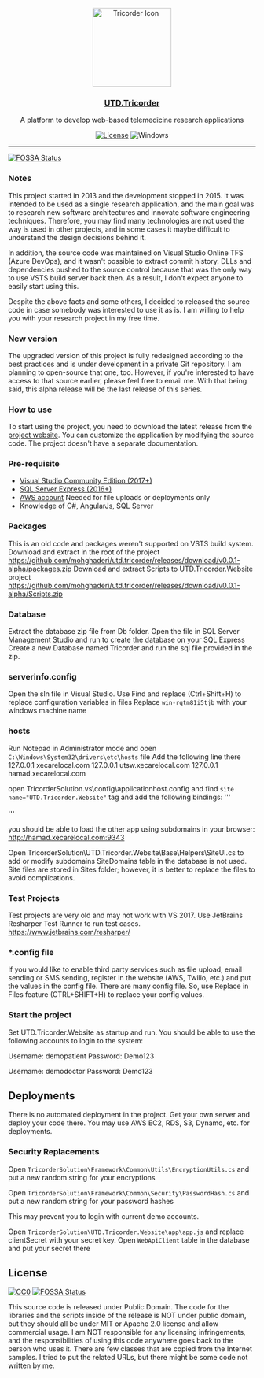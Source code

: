<p align="center">
    <a href="https://mohghaderi.github.io/utd.tricorder.docs/"><img src="/static/utd-tricorder-icon.svg" width="160" alt="Tricorder Icon" /></a>
</p>
<h3 align="center"><a href="https://mohghaderi.github.io/utd.tricorder.docs/">UTD.Tricorder</a></h3>
<p align="center">A platform to develop web-based telemedicine research applications
    <p>
        <p align="center">
            <a href=""><img src="https://badgen.net/badge/license/public domain/f2a" alt="License"></a>
            <img src="https://badgen.net/badge//windows?icon=windows" alt="Windows">
        </p>
    </p>
</p>

---


[![FOSSA Status](https://app.fossa.io/api/projects/git%2Bgithub.com%2Fmohghaderi%2Futd.tricorder.svg?type=large)](https://app.fossa.io/projects/git%2Bgithub.com%2Fmohghaderi%2Futd.tricorder?ref=badge_large)

### Notes

This project started in 2013 and the development stopped in 2015.
It was intended to be used as a single research application, and 
the main goal was to research new software architectures and innovate software engineering techniques.
Therefore, you may find many technologies are not used the way is used in other projects, 
and in some cases it maybe difficult to understand the design decisions behind it.

In addition, the source code was maintained on Visual Studio Online TFS (Azure DevOps), and it wasn't possible to extract commit history.
DLLs and dependencies pushed to the source control because that was the only way to use VSTS build server back then. 
As a result, I don't expect anyone to easily start using this.

Despite the above facts and some others, I decided to released the source code in case somebody was interested to use it as is.
I am willing to help you with your research project in my free time.

### New version
The upgraded version of this project is fully redesigned according to the best practices and is under development in a private Git repository.
I am planning to open-source that one, too. However, if you're interested to have access to that source earlier, please feel free to email me.
With that being said, this alpha release will be the last release of this series.

### How to use

To start using the project, you need to download the latest release from the [project website](https://mohghaderi.github.io/utd.tricorder.docs/).
You can customize the application by modifying the source code. The project doesn't have a separate documentation.

### Pre-requisite
- [Visual Studio Community Edition (2017+)](https://visualstudio.microsoft.com/downloads/)
- [SQL Server Express (2016+)](https://www.microsoft.com/en-us/sql-server/sql-server-editions-express)
- [AWS account](https://aws.amazon.com/) Needed for file uploads or deployments only
- Knowledge of C#, AngularJs, SQL Server

### Packages
This is an old code and packages weren't supported on VSTS build system.
Download and extract in the root of the project
https://github.com/mohghaderi/utd.tricorder/releases/download/v0.0.1-alpha/packages.zip
Download and extract Scripts to UTD.Tricorder.Website project
https://github.com/mohghaderi/utd.tricorder/releases/download/v0.0.1-alpha/Scripts.zip

### Database
Extract the database zip file from Db folder.
Open the file in SQL Server Management Studio and run to create the database on your SQL Express
Create a new Database named Tricorder and run the sql file provided in the zip.

### serverinfo.config
Open the sln file in Visual Studio.
Use Find and replace (Ctrl+Shift+H) to replace configuration variables in files
Replace	`win-rqtm81i5tjb` with your windows machine name

### hosts
Run Notepad in Administrator mode and open `C:\Windows\System32\drivers\etc\hosts` file
Add the following line there
127.0.0.1	xecarelocal.com
127.0.0.1	utsw.xecarelocal.com
127.0.0.1	hamad.xecarelocal.com

open TricorderSolution\.vs\config\applicationhost.config and find
`site name="UTD.Tricorder.Website"` tag and add the following bindings:
'''
<binding protocol="http" bindingInformation="*:9343:localhost" />
<binding protocol="http" bindingInformation="*:9343:*" />										
<binding protocol="https" bindingInformation="*:44300:localhost" />
<binding protocol="https" bindingInformation="*:44300:*" />		
'''

you should be able to load the other app using subdomains in your browser:
http://hamad.xecarelocal.com:9343

Open TricorderSolution\UTD.Tricorder.Website\Base\Helpers\SiteUI.cs to add or modify subdomains
SiteDomains table in the database is not used. Site files are stored in Sites folder; however, it is better to replace the files
to avoid complications.

### Test Projects
Test projects are very old and may not work with VS 2017. Use JetBrains Resharper Test Runner to run test cases.
https://www.jetbrains.com/resharper/

### *.config file
If you would like to enable third party services such as file upload, email sending or SMS sending, 
register in the website (AWS, Twilio, etc.) and put the values in the config file. 
There are many config file. So, use Replace in Files feature (CTRL+SHIFT+H) to replace your config values.

### Start the project
Set UTD.Tricorder.Website as startup and run.
You should be able to use the following accounts to login to the system:

Username: demopatient
Password: Demo123

Username: demodoctor
Password: Demo123

## Deployments
There is no automated deployment in the project. Get your own server and deploy your code there.
You may use AWS EC2, RDS, S3, Dynamo, etc. for deployments.

### Security Replacements
Open `TricorderSolution\Framework\Common\Utils\EncryptionUtils.cs`
and put a new random string for your encryptions

Open `TricorderSolution\Framework\Common\Security\PasswordHash.cs`
and put a new random string for your password hashes

This may prevent you to login with current demo accounts.

Open `TricorderSolution\UTD.Tricorder.Website\app\app.js`
and replace clientSecret with your secret key. 
Open `WebApiClient` table in the database and put your secret there


## License
[![CC0](http://mirrors.creativecommons.org/presskit/buttons/88x31/svg/cc-zero.svg)](https://creativecommons.org/publicdomain/zero/1.0/)
[![FOSSA Status](https://app.fossa.io/api/projects/git%2Bgithub.com%2Fmohghaderi%2Futd.tricorder.svg?type=shield)](https://app.fossa.io/projects/git%2Bgithub.com%2Fmohghaderi%2Futd.tricorder?ref=badge_shield)

This source code is released under Public Domain.
The code for the libraries and the scripts inside of the release is NOT under public domain, but they should all be under MIT or Apache 2.0 license and allow commercial usage.
I am NOT responsible for any licensing infringements, and the responsibilities of using this code anywhere goes back to the person who uses it.
There are few classes that are copied from the Internet samples. I tried to put the related URLs, but there might be some code not written by me.